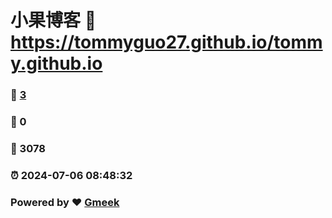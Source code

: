 # 小果博客 :link: https://tommyguo27.github.io/tommy.github.io 
### :page_facing_up: [3](https://tommyguo27.github.io/tommy.github.io/tag.html) 
### :speech_balloon: 0 
### :hibiscus: 3078 
### :alarm_clock: 2024-07-06 08:48:32 
### Powered by :heart: [Gmeek](https://github.com/Meekdai/Gmeek)
